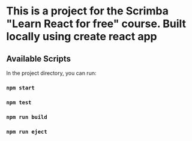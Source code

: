 # This is a project for the Scrimba "Learn React for free" course. Built locally using create react app

## Available Scripts

In the project directory, you can run:

### `npm start`

### `npm test`

### `npm run build`

### `npm run eject`



